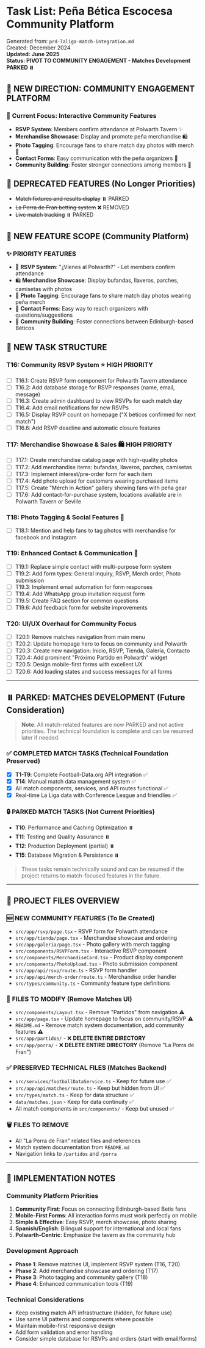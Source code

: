 # Task List: Peña Bética Escocesa Community Platform

Generated from: `prd-laliga-match-integration.md`  
Created: December 2024  
**Updated: June 2025**  
**Status: PIVOT TO COMMUNITY ENGAGEMENT - Matches Development PARKED ⏸️**

## 🎯 **NEW DIRECTION: COMMUNITY ENGAGEMENT PLATFORM**

### 🎪 **Current Focus: Interactive Community Features**
- **RSVP System**: Members confirm attendance at Polwarth Tavern ✨
- **Merchandise Showcase**: Display and promote peña merchandise 🛍️
- **Photo Tagging**: Encourage fans to share match day photos with merch 📸
- **Contact Forms**: Easy communication with the peña organizers 📝
- **Community Building**: Foster stronger connections among members 🤝

## 🚫 **DEPRECATED FEATURES** (No Longer Priorities)
- ~~Match fixtures and results display~~ ⏸️ PARKED
- ~~La Porra de Fran betting system~~ ❌ REMOVED
- ~~Live match tracking~~ ⏸️ PARKED

## 📝 **NEW FEATURE SCOPE** (Community Platform)

### ✨ **PRIORITY FEATURES**

- 🎪 **RSVP System**: "¿Vienes al Polwarth?" - Let members confirm attendance
- 🛍️ **Merchandise Showcase**: Display bufandas, llaveros, parches, camisetas with photos
- 📸 **Photo Tagging**: Encourage fans to share match day photos wearing peña merch
- 📝 **Contact Forms**: Easy way to reach organizers with questions/suggestions
- 🤝 **Community Building**: Foster connections between Edinburgh-based Béticos

## 🚀 **NEW TASK STRUCTURE**

### T16: Community RSVP System ⭐ **HIGH PRIORITY**

- [ ] T16.1: Create RSVP form component for Polwarth Tavern attendance
- [ ] T16.2: Add database storage for RSVP responses (name, email, message)
- [ ] T16.3: Create admin dashboard to view RSVPs for each match day
- [ ] T16.4: Add email notifications for new RSVPs
- [ ] T16.5: Display RSVP count on homepage ("X béticos confirmed for next match")
- [ ] T16.6: Add RSVP deadline and automatic closure features

### T17: Merchandise Showcase & Sales 🛍️ **HIGH PRIORITY**

- [ ] T17.1: Create merchandise catalog page with high-quality photos
- [ ] T17.2: Add merchandise items: bufandas, llaveros, parches, camisetas
- [ ] T17.3: Implement interest/pre-order form for each item
- [ ] T17.4: Add photo upload for customers wearing purchased items
- [ ] T17.5: Create "Mérch in Action" gallery showing fans with peña gear
- [ ] T17.6: Add contact-for-purchase system, locations available are in Polwarth Tavern or Seville

### T18: Photo Tagging & Social Features 📸

- [ ] T18.1: Mention and help fans to tag photos with merchandise for facebook and instagram

### T19: Enhanced Contact & Communication 📝

- [ ] T19.1: Replace simple contact with multi-purpose form system
- [ ] T19.2: Add form types: General inquiry, RSVP, Merch order, Photo submission
- [ ] T19.3: Implement email automation for form responses
- [ ] T19.4: Add WhatsApp group invitation request form
- [ ] T19.5: Create FAQ section for common questions
- [ ] T19.6: Add feedback form for website improvements

### T20: UI/UX Overhaul for Community Focus

- [ ] T20.1: Remove matches navigation from main menu
- [ ] T20.2: Update homepage hero to focus on community and Polwarth
- [ ] T20.3: Create new navigation: Inicio, RSVP, Tienda, Galería, Contacto
- [ ] T20.4: Add prominent "Próximo Partido en Polwarth" widget
- [ ] T20.5: Design mobile-first forms with excellent UX
- [ ] T20.6: Add loading states and success messages for all forms

---

## ⏸️ **PARKED: MATCHES DEVELOPMENT** (Future Consideration)

> **Note**: All match-related features are now PARKED and not active priorities. 
> The technical foundation is complete and can be resumed later if needed.

### ✅ **COMPLETED MATCH TASKS** (Technical Foundation Preserved)

- [x] **T1-T9**: Complete Football-Data.org API integration ✅
- [x] **T14**: Manual match data management system ✅
- [x] All match components, services, and API routes functional ✅
- [x] Real-time La Liga data with Conference League and friendlies ✅

### 🔒 **PARKED MATCH TASKS** (Not Current Priorities)

- **T10**: Performance and Caching Optimization ⏸️
- **T11**: Testing and Quality Assurance ⏸️  
- **T12**: Production Deployment (partial) ⏸️
- **T15**: Database Migration & Persistence ⏸️

> These tasks remain technically sound and can be resumed if the project 
> returns to match-focused features in the future.

---

## 📁 **PROJECT FILES OVERVIEW**

### 🆕 **NEW COMMUNITY FEATURES** (To Be Created)

- `src/app/rsvp/page.tsx` - RSVP form for Polwarth attendance
- `src/app/tienda/page.tsx` - Merchandise showcase and ordering
- `src/app/galeria/page.tsx` - Photo gallery with merch tagging
- `src/components/RSVPForm.tsx` - Interactive RSVP component
- `src/components/MerchandiseCard.tsx` - Product display component
- `src/components/PhotoUpload.tsx` - Photo submission component
- `src/app/api/rsvp/route.ts` - RSVP form handler
- `src/app/api/merch-order/route.ts` - Merchandise order handler
- `src/types/community.ts` - Community feature type definitions

### 🔄 **FILES TO MODIFY** (Remove Matches UI)

- `src/components/Layout.tsx` - Remove "Partidos" from navigation ⚠️
- `src/app/page.tsx` - Update homepage to focus on community/RSVP ⚠️
- `README.md` - Remove match system documentation, add community features ⚠️
- `src/app/partidos/` - ❌ **DELETE ENTIRE DIRECTORY**
- `src/app/porra/` - ❌ **DELETE ENTIRE DIRECTORY** (Remove "La Porra de Fran")

### ✅ **PRESERVED TECHNICAL FILES** (Matches Backend)

- `src/services/footballDataService.ts` - Keep for future use ✅
- `src/app/api/matches/route.ts` - Keep but hidden from UI ✅
- `src/types/match.ts` - Keep for data structure ✅
- `data/matches.json` - Keep for data continuity ✅
- All match components in `src/components/` - Keep but unused ✅

### 🗑️ **FILES TO REMOVE**

- All "La Porra de Fran" related files and references
- Match system documentation from `README.md`
- Navigation links to `/partidos` and `/porra`

---

## 📝 **IMPLEMENTATION NOTES**

### Community Platform Priorities

1. **Community First**: Focus on connecting Edinburgh-based Betis fans
2. **Mobile-First Forms**: All interaction forms must work perfectly on mobile
3. **Simple & Effective**: Easy RSVP, merch showcase, photo sharing
4. **Spanish/English**: Bilingual support for international and local fans
5. **Polwarth-Centric**: Emphasize the tavern as the community hub

### Development Approach

- **Phase 1**: Remove matches UI, implement RSVP system (T16, T20)
- **Phase 2**: Add merchandise showcase and ordering (T17)
- **Phase 3**: Photo tagging and community gallery (T18)
- **Phase 4**: Enhanced communication tools (T19)

### Technical Considerations

- Keep existing match API infrastructure (hidden, for future use)
- Use same UI patterns and components where possible
- Maintain mobile-first responsive design
- Add form validation and error handling
- Consider simple database for RSVPs and orders (start with email/forms)
